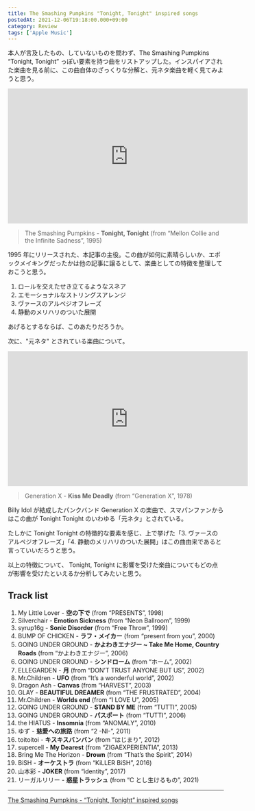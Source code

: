 ```yaml
---
title: The Smashing Pumpkins "Tonight, Tonight" inspired songs
postedAt: 2021-12-06T19:18:00.000+09:00
category: Review
tags: ['Apple Music']
---
```


本人が言及したもの、していないものを問わず、The Smashing Pumpkins “Tonight, Tonight” っぽい要素を持つ曲をリストアップした。インスパイアされた楽曲を見る前に、この曲自体のざっくりな分解と、元ネタ楽曲を軽く見てみようと思う。

<iframe width="560" height="315" class="youtube" src="https://www.youtube.com/embed/NOG3eus4ZSo" title="YouTube video player" frameborder="0" allow="accelerometer; autoplay; clipboard-write; encrypted-media; gyroscope; picture-in-picture" allowfullscreen=""></iframe>

> The Smashing Pumpkins - **Tonight, Tonight** (from “Mellon Collie and the Infinite Sadness”, 1995)

1995 年にリリースされた、本記事の主役。この曲が如何に素晴らしいか、エポックメイキングだったかは他の記事に譲るとして、楽曲としての特徴を整理しておこうと思う。

1. ロールを交えたせき立てるようなスネア
2. エモーショナルなストリングスアレンジ
3. ヴァースのアルペジオフレーズ
4. 静動のメリハリのついた展開

あげるとするならば、このあたりだろうか。

次に、"元ネタ" とされている楽曲について。

<iframe width="560" height="315" class="youtube" src="https://www.youtube.com/embed/fe5PaIa0SX4" title="YouTube video player" frameborder="0" allow="accelerometer; autoplay; clipboard-write; encrypted-media; gyroscope; picture-in-picture" allowfullscreen=""></iframe>

> Generation X - **Kiss Me Deadly** (from “Generation X”, 1978)

Billy Idol が結成したパンクバンド Generation X の楽曲で、スマパンファンからはこの曲が Tonight Tonight のいわゆる「元ネタ」とされている。

たしかに Tonight Tonight の特徴的な要素を感じ、上で挙げた「3\. ヴァースのアルペジオフレーズ」「4\. 静動のメリハリのついた展開」はこの曲由来であると言っていいだろうと思う。

以上の特徴について、 Tonight, Tonight に影響を受けた楽曲についてもどの点が影響を受けたといえるか分析してみたいと思う。

## Track list

1. My Little Lover - **空の下で** (from “PRESENTS”, 1998)
2. Silverchair - **Emotion Sickness** (from “Neon Ballroom”, 1999)
3. syrup16g - **Sonic Disorder** (from “Free Throw”, 1999)
4. BUMP OF CHICKEN - **ラフ・メイカー** (from “present from you”, 2000)
5. GOING UNDER GROUND - **かよわきエナジー \~ Take Me Home, Country Roads** (from “かよわきエナジー”, 2006)
6. GOING UNDER GROUND - **シンドローム** (from “ホーム”, 2002)
7. ELLEGARDEN - **月** (from “DON’T TRUST ANYONE BUT US”, 2002)
8. Mr.Children - **UFO** (from “It’s a wonderful world”, 2002)
9. Dragon Ash - **Canvas** (from “HARVEST”, 2003)
10. GLAY - **BEAUTIFUL DREAMER** (from “THE FRUSTRATED”, 2004)
11. Mr.Children - **Worlds end** (from “I LOVE U”, 2005)
12. GOING UNDER GROUND - **STAND BY ME** (from “TUTTI”, 2005)
13. GOING UNDER GROUND - **パスポート** (from “TUTTI”, 2006)
14. the HIATUS - **Insomnia** (from “ANOMALY”, 2010)
15. ゆず - **慈愛への旅路** (from “2 -NI-”, 2011)
16. toitoitoi - **キスキスバンバン** (from “はじまり”, 2012)
17. supercell - **My Dearest** (from “ZIGAEXPERIENTIA”, 2013)
18. Bring Me The Horizon - **Drown** (from “That’s the Spirit”, 2014)
19. BiSH - **オーケストラ** (from “KiLLER BiSH”, 2016)
20. 山本彩 - **JOKER** (from “identity”, 2017)
21. リーガルリリー - **惑星トラッシュ** (from “C とし生けるもの”, 2021)

---

[The Smashing Pumpkins - “Tonight, Tonight” inspired songs](https://music.apple.com/jp/playlist/tonight-tonight-inspired-songs/pl.u-zPy1229uMpdaXj)
